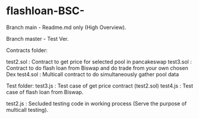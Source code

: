 # flashloan-BSC-


Branch main - Readme.md only (High Overview).

Branch master - Test Ver.

Contracts folder:

test2.sol : Contract to get price for selected pool in pancakeswap
test3.sol : Contract to do flash loan from Biswap and do trade from your own chosen Dex
test4.sol : Multicall contract to do simultaneously gather pool data

Test folder:
test3.js : Test case of get price contract (test2.sol)
test4.js : Test case of flash loan from Biswap.

test2.js : Secluded testing code in working process (Serve the purpose of multicall testing).
